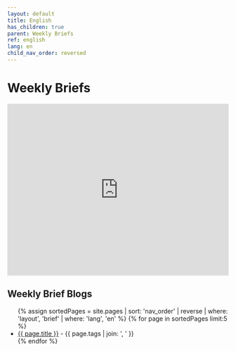 ```yaml
---
layout: default
title: English
has_children: true
parent: Weekly Briefs
ref: english
lang: en
child_nav_order: reversed
---
```


# Weekly Briefs

<div>
<iframe width="100%" height="390" frameborder="no" scrolling="no" seamless src="https://share.transistor.fm/e/embracing-digital-this-week/playlist"></iframe>
</div>

## Weekly Brief Blogs

<ul>
{% assign sortedPages = site.pages | sort: 'nav_order' | reverse | where: 'layout', 'brief' | where: 'lang', 'en' %}
{% for page in sortedPages limit:5 %}
    <li><a href="{{ page.url }}">{{ page.title }}</a> - {{ page.tags | join: ', ' }} </li>
{% endfor %}
</ul>

